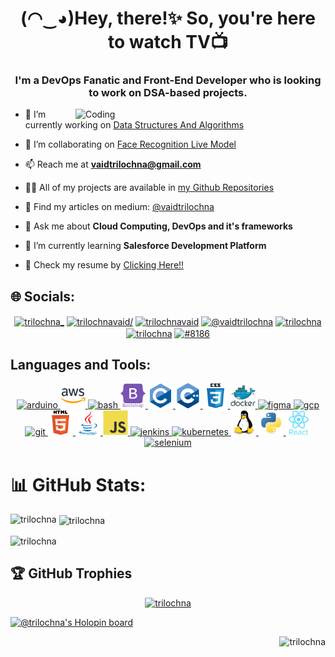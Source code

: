 <!--
### Hi there 👋

**Trilochna/Trilochna** is a ✨ _special_ ✨ repository because its `README.md` (this file) appears on your GitHub profile.

Here are some ideas to get you started:

- 🔭 I’m currently working on ...
- 🌱 I’m currently learning ...
- 👯 I’m looking to collaborate on ...
- 🤔 I’m looking for help with ...
- 💬 Ask me about ...
- 📫 How to reach me: ...
- 😄 Pronouns: ...
- ⚡ Fun fact: ...
-->


<h1 align="center">(◠‿◕)Hey, there!✨ So, you're here to watch TV📺</h1>
<h3 align="center">I'm a DevOps Fanatic and Front-End Developer who is looking to work on DSA-based projects.</h3>

<img align="right" alt="Coding" width="400" src="https://media0.giphy.com/media/rz3O9KrvSwr2uDMTps/200w.gif?cid=82a1493bepg455vjja7osg6aghskrkhen5dgmqbelttfg3yv&rid=200w.gif&ct=s">

- 🔭 I’m currently working on [Data Structures And Algorithms](https://github.com/Trilochna/Data-Structures-And-Algorithms-In-Java)

- 👯 I’m collaborating on [Face Recognition Live Model](https://github.com/piyush033/Face-Recognition-Model)

- 📫 Reach me at **vaidtrilochna@gmail.com**

- 👨‍💻 All of my projects are available in [my Github Repositories](https://github.com/Trilochna?tab=repositories)

- 📝 Find my articles on medium: [@vaidtrilochna](https://medium.com/@vaidtrilochna)

- 💬 Ask me about **Cloud Computing, DevOps and it's frameworks**

- 🌱 I’m currently learning **Salesforce Development Platform**

- 📄 Check my resume by [Clicking Here!!](https://drive.google.com/file/d/1Oa2NbTlxgoMb2FwanYvSxaKvwiI3oRBY/view?usp=sharing)

## 🌐 Socials:
<p align="center">
<a href="https://twitter.com/trilochna_" target="blank"><img align="center" src="https://raw.githubusercontent.com/rahuldkjain/github-profile-readme-generator/master/src/images/icons/Social/twitter.svg" alt="trilochna_" height="30" width="40" /></a>
<a href="https://linkedin.com/in/trilochnavaid/" target="blank"><img align="center" src="https://raw.githubusercontent.com/rahuldkjain/github-profile-readme-generator/master/src/images/icons/Social/linked-in-alt.svg" alt="trilochnavaid/" height="30" width="40" /></a>
<a href="https://instagram.com/trilochnavaid" target="blank"><img align="center" src="https://raw.githubusercontent.com/rahuldkjain/github-profile-readme-generator/master/src/images/icons/Social/instagram.svg" alt="trilochnavaid" height="30" width="40" /></a>
<a href="https://medium.com/@vaidtrilochna" target="blank"><img align="center" src="https://raw.githubusercontent.com/rahuldkjain/github-profile-readme-generator/master/src/images/icons/Social/medium.svg" alt="@vaidtrilochna" height="30" width="40" /></a>
<a href="https://www.youtube.com/channel/UCmmZebXmZ2fo2Tagh3EIkdw" target="blank"><img align="center" src="https://raw.githubusercontent.com/rahuldkjain/github-profile-readme-generator/master/src/images/icons/Social/youtube.svg" alt="trilochna" height="30" width="40" /></a>
<a href="https://www.leetcode.com/trilochna" target="blank"><img align="center" src="https://raw.githubusercontent.com/rahuldkjain/github-profile-readme-generator/master/src/images/icons/Social/leet-code.svg" alt="trilochna" height="30" width="40" /></a>
<a href="https://discord.gg/#8186" target="blank"><img align="center" src="https://raw.githubusercontent.com/rahuldkjain/github-profile-readme-generator/master/src/images/icons/Social/discord.svg" alt="#8186" height="30" width="40" /></a>
</p>

## Languages and Tools:
<p align="center"> <a href="https://www.arduino.cc/" target="_blank" rel="noreferrer"> <img src="https://cdn.worldvectorlogo.com/logos/arduino-1.svg" alt="arduino" width="40" height="40"/> </a> <a href="https://aws.amazon.com" target="_blank" rel="noreferrer"> <img src="https://raw.githubusercontent.com/devicons/devicon/master/icons/amazonwebservices/amazonwebservices-original-wordmark.svg" alt="aws" width="40" height="40"/> </a> <a href="https://www.gnu.org/software/bash/" target="_blank" rel="noreferrer"> <img src="https://www.vectorlogo.zone/logos/gnu_bash/gnu_bash-icon.svg" alt="bash" width="40" height="40"/> </a> <a href="https://getbootstrap.com" target="_blank" rel="noreferrer"> <img src="https://raw.githubusercontent.com/devicons/devicon/master/icons/bootstrap/bootstrap-plain-wordmark.svg" alt="bootstrap" width="40" height="40"/> </a> <a href="https://www.cprogramming.com/" target="_blank" rel="noreferrer"> <img src="https://raw.githubusercontent.com/devicons/devicon/master/icons/c/c-original.svg" alt="c" width="40" height="40"/> </a> <a href="https://www.w3schools.com/cpp/" target="_blank" rel="noreferrer"> <img src="https://raw.githubusercontent.com/devicons/devicon/master/icons/cplusplus/cplusplus-original.svg" alt="cplusplus" width="40" height="40"/> </a> <a href="https://www.w3schools.com/css/" target="_blank" rel="noreferrer"> <img src="https://raw.githubusercontent.com/devicons/devicon/master/icons/css3/css3-original-wordmark.svg" alt="css3" width="40" height="40"/> </a> <a href="https://www.docker.com/" target="_blank" rel="noreferrer"> <img src="https://raw.githubusercontent.com/devicons/devicon/master/icons/docker/docker-original-wordmark.svg" alt="docker" width="40" height="40"/> </a> <a href="https://www.figma.com/" target="_blank" rel="noreferrer"> <img src="https://www.vectorlogo.zone/logos/figma/figma-icon.svg" alt="figma" width="40" height="40"/> </a> <a href="https://cloud.google.com" target="_blank" rel="noreferrer"> <img src="https://www.vectorlogo.zone/logos/google_cloud/google_cloud-icon.svg" alt="gcp" width="40" height="40"/> </a> <a href="https://git-scm.com/" target="_blank" rel="noreferrer"> <img src="https://www.vectorlogo.zone/logos/git-scm/git-scm-icon.svg" alt="git" width="40" height="40"/> </a> <a href="https://www.w3.org/html/" target="_blank" rel="noreferrer"> <img src="https://raw.githubusercontent.com/devicons/devicon/master/icons/html5/html5-original-wordmark.svg" alt="html5" width="40" height="40"/> </a> <a href="https://www.java.com" target="_blank" rel="noreferrer"> <img src="https://raw.githubusercontent.com/devicons/devicon/master/icons/java/java-original.svg" alt="java" width="40" height="40"/> </a> <a href="https://developer.mozilla.org/en-US/docs/Web/JavaScript" target="_blank" rel="noreferrer"> <img src="https://raw.githubusercontent.com/devicons/devicon/master/icons/javascript/javascript-original.svg" alt="javascript" width="40" height="40"/> </a> <a href="https://www.jenkins.io" target="_blank" rel="noreferrer"> <img src="https://www.vectorlogo.zone/logos/jenkins/jenkins-icon.svg" alt="jenkins" width="40" height="40"/> </a> <a href="https://kubernetes.io" target="_blank" rel="noreferrer"> <img src="https://www.vectorlogo.zone/logos/kubernetes/kubernetes-icon.svg" alt="kubernetes" width="40" height="40"/> </a> <a href="https://www.linux.org/" target="_blank" rel="noreferrer"> <img src="https://raw.githubusercontent.com/devicons/devicon/master/icons/linux/linux-original.svg" alt="linux" width="40" height="40"/> </a> <a href="https://www.python.org" target="_blank" rel="noreferrer"> <img src="https://raw.githubusercontent.com/devicons/devicon/master/icons/python/python-original.svg" alt="python" width="40" height="40"/> </a> <a href="https://reactjs.org/" target="_blank" rel="noreferrer"> <img src="https://raw.githubusercontent.com/devicons/devicon/master/icons/react/react-original-wordmark.svg" alt="react" width="40" height="40"/> </a> <a href="https://www.selenium.dev" target="_blank" rel="noreferrer"> <img src="https://raw.githubusercontent.com/detain/svg-logos/780f25886640cef088af994181646db2f6b1a3f8/svg/selenium-logo.svg" alt="selenium" width="40" height="40"/> </a> </p>


# 📊 GitHub Stats:
<p><img align="left" src="https://github-readme-stats.vercel.app/api/top-langs?username=trilochna&show_icons=true&locale=en&layout=compact" alt="trilochna" /></p>

<p>&nbsp;<img align="center" src="https://github-readme-stats.vercel.app/api?username=trilochna&show_icons=true&locale=en" alt="trilochna" /></p>

<p><img align="center" src="https://github-readme-streak-stats.herokuapp.com/?user=trilochna&" alt="trilochna" /></p>

## 🏆 GitHub Trophies
<p align="center"> <a href="https://github.com/ryo-ma/github-profile-trophy"><img src="https://github-profile-trophy.vercel.app/?username=trilochna" alt="trilochna" /></a> </p>

[![@trilochna's Holopin board](https://holopin.me/trilochna)](https://holopin.io/@trilochna)

<p align="right"> <img src="https://komarev.com/ghpvc/?username=trilochna&label=Profile%20views&color=0e75b6&style=flat" alt="trilochna" /> </p>

